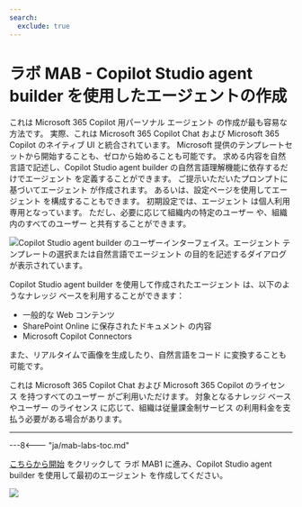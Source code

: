 ```yaml
---
search:
  exclude: true
---
```

# ラボ MAB - Copilot Studio agent builder を使用したエージェントの作成

これは Microsoft 365 Copilot 用パーソナル エージェント の作成が最も容易な方法です。 実際、これは Microsoft 365 Copilot Chat および Microsoft 365 Copilot のネイティブ UI と統合されています。 Microsoft 提供のテンプレートセットから開始することも、ゼロから始めることも可能です。 求める内容を自然言語で記述し、Copilot Studio agent builder の自然言語理解機能に依存するだけでエージェント を定義することができます。 ご提示いただいたプロンプトに基づいてエージェント が作成されます。 あるいは、設定ページを使用してエージェント を構成することもできます。 初期設定では、エージェント は個人利用専用となっています。 ただし、必要に応じて組織内の特定のユーザー や、組織内のすべてのユーザー と共有することができます。

![Copilot Studio agent builder のユーザーインターフェイス。エージェント テンプレートの選択または自然言語でエージェント の目的を記述するダイアログが表示されています。](../../../assets/images/make-global-intro/copilot-agent-builder-01.png)

Copilot Studio agent builder を使用して作成されたエージェント は、以下のようなナレッジ ベースを利用することができます：

- 一般的な Web コンテンツ
- SharePoint Online に保存されたドキュメント の内容
- Microsoft Copilot Connectors

また、リアルタイムで画像を生成したり、自然言語をコード に変換することも可能です。

これは Microsoft 365 Copilot Chat および Microsoft 365 Copilot のライセンス を持つすべてのユーザー がご利用いただけます。 対象となるナレッジ ベースやユーザー のライセンス に応じて、組織は従量課金制サービス の利用料金を支払う必要がある場合があります。

<hr />

---8<--- "ja/mab-labs-toc.md"

<a href="./01-first-agent">こちらから開始</a> をクリックして ラボ MAB1 に進み、Copilot Studio agent builder を使用して最初のエージェント を作成してください。
<cc-next />

<img src="https://m365-visitor-stats.azurewebsites.net/copilot-camp/make/agent-builder/index" />
